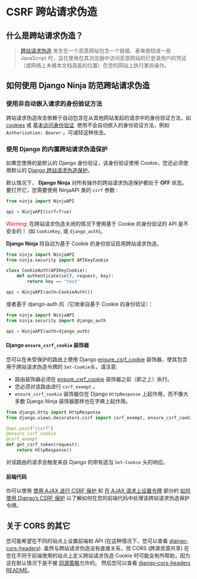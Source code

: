 # CSRF 跨站请求伪造

## 什么是跨站请求伪造？
> [跨站请求伪造](https://en.wikipedia.org/wiki/Cross-site_request_forgery) 发生在一个恶意网站包含一个链接、表单按钮或一些 JavaScript 时，旨在使用在其浏览器中访问恶意网站的已登录用户的凭证（或网络上未被本文档涵盖的位置）在您的网站上执行某些操作。


## 如何使用 Django Ninja 防范跨站请求伪造
### 使用非自动嵌入请求的身份验证方法
跨站请求伪造攻击依赖于自动包含在从其他网站发起的请求中的身份验证方法，如 [cookies](https://en.wikipedia.org/wiki/HTTP_cookie) 或 [基本访问身份验证](https://en.wikipedia.org/wiki/Basic_access_authentication).
使用不会自动嵌入的身份验证方法，例如 `Authorization: Bearer` ，可减轻这种攻击。


### 使用 Django 的内置跨站请求伪造保护
如果您使用的是默认的 Django 身份验证，该身份验证使用 Cookie，您还必须使用默认的 [Django 跨站请求伪造保护](https://docs.djangoproject.com/en/4.2/ref/csrf/)。


默认情况下， **Django Ninja** 对所有操作的跨站请求伪造保护都处于 **OFF** 状态。
要打开它，您需要使用 NinjaAPI 类的 `csrf` 参数 :

```python hl_lines="3"
from ninja import NinjaAPI

api = NinjaAPI(csrf=True)
```

<span style="color: red;">Warning</span>: 在跨站请求伪造关闭的情况下使用基于 Cookie 的身份验证的 API 是不安全的！ (如 `CookieKey`, 或 `django_auth`)。


**Django Ninja** 将自动为基于 Cookie 的身份验证启用跨站请求伪造。


```python hl_lines="8"
from ninja import NinjaAPI
from ninja.security import APIKeyCookie

class CookieAuth(APIKeyCookie):
    def authenticate(self, request, key):
        return key == "test"

api = NinjaAPI(auth=CookieAuth())

```


或者基于 django-auth 的（它继承自基于 Cookie 的身份验证）：

```python hl_lines="4"
from ninja import NinjaAPI
from ninja.security import django_auth

api = NinjaAPI(auth=django_auth)
```


#### Django `ensure_csrf_cookie` 装饰器
您可以在未受保护的路由上使用 Django [ensure_csrf_cookie](https://docs.djangoproject.com/en/4.2/ref/csrf/#django.views.decorators.csrf.ensure_csrf_cookie) 装饰器，使其包含用于跨站请求伪造令牌的 `Set-Cookie`头，请注意:
- 路由装饰器必须在 [ensure_csrf_cookie](https://docs.djangoproject.com/en/4.2/ref/csrf/#django.views.decorators.csrf.ensure_csrf_cookie) 装饰器之前（即之上）执行。
- 您必须对该路由进行 `csrf_exempt` 。
-  `ensure_csrf_cookie` 装饰器仅在 Django `HttpResponse` 上起作用，而不像大多数 Django Ninja 装饰器那样也在字典上起作用。
```python hl_lines="4"
from django.http import HttpResponse
from django.views.decorators.csrf import csrf_exempt, ensure_csrf_cookie

@api.post("/csrf")
@ensure_csrf_cookie
@csrf_exempt
def get_csrf_token(request):
    return HttpResponse()
```
对该路由的请求会触发来自 Django 的带有适当 `Set-Cookie` 头的响应。


#### 前端代码
你可以使用 [使用 AJAX 进行 CSRF 保护 ](https://docs.djangoproject.com/en/4.2/howto/csrf/#using-csrf-protection-with-ajax) 和 [在 AJAX 请求上设置令牌](https://docs.djangoproject.com/en/4.2/howto/csrf/#setting-the-token-on-the-ajax-request) 部分的 [如何使用 Django’s CSRF 保护](https://docs.djangoproject.com/en/4.2/howto/csrf/) 以了解如何在您的前端代码中处理该跨站请求伪造保护令牌。


## 关于 CORS 的其它
您可能希望在不同的站点上设置前端和 API (在这种情况下，您可以查看 [django-cors-headers](https://github.com/adamchainz/django-cors-headers)).
虽然与跨站请求伪造没有直接关系，但 CORS (跨源资源共享) 在您在不同于前端使用的站点上定义跨站请求伪造 Cookie 时可能会有所帮助，因为这在默认情况下是不被 [同源策略](https://developer.mozilla.org/en-US/docs/Web/Security/Same-origin_policy)允许的。
然后您可以查看 [django-cors-headers README](https://github.com/adamchainz/django-cors-headers#readme)。
